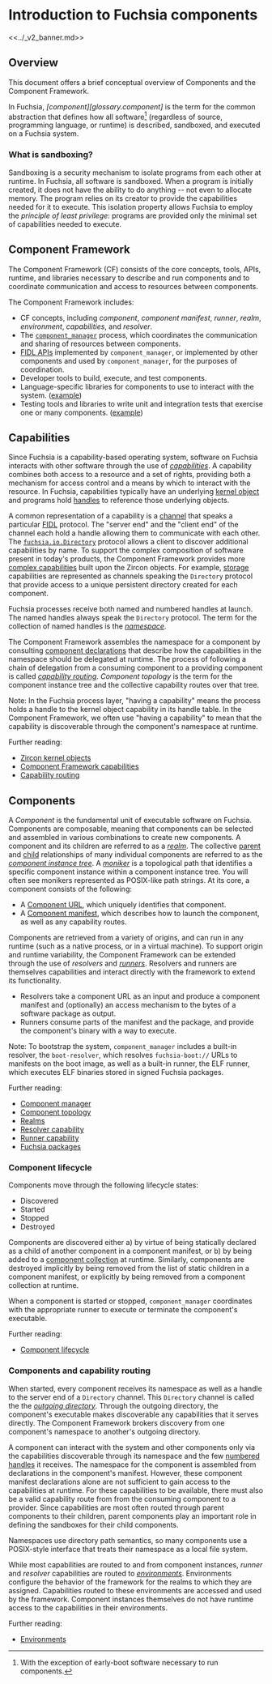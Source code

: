 # Introduction to Fuchsia components

<<../_v2_banner.md>>

## Overview

This document offers a brief conceptual overview of Components and the
Component Framework.

In Fuchsia, _[component][glossary.component]_ is the term for the common
abstraction that defines how all software[^1] (regardless of source,
programming language, or runtime) is described, sandboxed, and executed on a
Fuchsia system.

[^1]: With the exception of early-boot software necessary to run components.

### What is sandboxing?

Sandboxing is a security mechanism to isolate programs from each other at
runtime. In Fuchsia, all software is sandboxed. When a program is initially
created, it does not have the ability to do anything -- not even to allocate
memory. The program relies on its creator to provide the capabilities needed
for it to execute. This isolation property allows Fuchsia to employ the
_principle of least privilege_: programs are provided only the minimal set
of capabilities needed to execute.

## Component Framework

The Component Framework (CF) consists of the core concepts, tools, APIs,
runtime, and libraries necessary to describe and run components and to
coordinate communication and access to resources between components.

The Component Framework includes:

-   CF concepts, including _component_, _component manifest_,
    _runner_, _realm_, _environment_, _capabilities_, and _resolver_.
-   The [`component_manager`][doc-component-manager] process, which coordinates
    the communication and sharing of resources between components.
-   [FIDL APIs](#fidl-apis) implemented by `component_manager`, or implemented
    by other components and used by `component_manager`, for the purposes of
    coordination.
-   Developer tools to build, execute, and test components.
-   Language-specific libraries for components to use to
    interact with the system. ([example](/sdk/lib/sys))
-   Testing tools and libraries to write unit and integration tests that
    exercise one or many components.
    ([example](/docs/development/components/v2/realm_builder.md))

## Capabilities

Since Fuchsia is a capability-based operating system, software on Fuchsia
interacts with other software through the use of
_[capabilities][glossary.capability]_. A capability combines both access to a
resource and a set of rights, providing both a mechanism for access control and
a means by which to interact with the resource. In Fuchsia, capabilities
typically have an underlying [kernel object][glossary.kernel-object] and
programs hold [handles][glossary.handle] to reference those underlying objects.

A common representation of a capability is a [channel][glossary.channel] that
speaks a particular [FIDL][glossary.fidl] protocol. The "server end" and the
"client end" of the channel each hold a handle allowing them to communicate
with each other. The [`fuchsia.io.Directory`][fidl-directory] protocol allows a
client to discover additional capabilities by name. To support the complex
composition of software present in today's products, the Component Framework
provides more [complex capabilities][doc-capabilities] built upon the Zircon
objects. For example, [storage][doc-storage-capability] capabilities are
represented as channels speaking the `Directory` protocol that provide access
to a unique persistent directory created for each component.

Fuchsia processes receive both named and numbered handles at launch. The named
handles always speak the `Directory` protocol. The term for the collection of
named handles is the _[namespace][glossary.namespace]_.

The Component Framework assembles the namespace for a component by consulting
[component declarations][glossary.component-declaration] that describe how the
capabilities in the namespace should be delegated at runtime. The process of
following a chain of delegation from a consuming component to a providing
component is called _[capability routing][glossary.capability-routing]_.
_Component topology_ is the term for the component instance tree and the
collective capability routes over that tree.

Note: In the Fuchsia process layer, "having a capability" means the process
holds a handle to the kernel object capability in its handle table. In the
Component Framework, we often use "having a capability" to mean that the
capability is discoverable through the component's namespace at runtime.

Further reading:

* [Zircon kernel objects][doc-kernel-objects]
* [Component Framework capabilities][doc-capabilities]
* [Capability routing][doc-capability-routing]

## Components

A _Component_ is the fundamental unit of executable software on Fuchsia.
Components are composable, meaning that components can be selected and
assembled in various combinations to create new components. A component and its
children are referred to as a _[realm][glossary.realm]_. The collective
[parent][glossary.parent-component-instance] and
[child][glossary.child-component-instance]
relationships of many individual components are referred to as the _[component
instance tree][glossary.component-instance-tree]_. A
_[moniker][glossary.moniker]_ is a topological path that identifies a specific
component instance within a component instance tree. You will often see
monikers represented as POSIX-like path strings. At its core, a component
consists of the following:

* A [Component URL][glossary.component-url], which uniquely identifies that
  component.
* A [Component manifest][glossary.component-manifest], which describes how to
  launch the component, as well as any capability routes.

Components are retrieved from a variety of origins, and can run in any runtime
(such as a native process, or in a virtual machine). To support origin and
runtime variability, the Component Framework can be extended through the use of
_resolvers_ and _[runners][glossary.runner]_. Resolvers and runners are
themselves capabilities and interact directly with the framework to extend its
functionality.

* Resolvers take a component URL as an input and produce a component manifest
  and (optionally) an access mechanism to the bytes of a software package as
  output.
* Runners consume parts of the manifest and the package, and provide the
  component's binary with a way to execute.

Note: To bootstrap the system, `component_manager` includes a built-in
resolver, the `boot-resolver`, which resolves `fuchsia-boot://` URLs to
manifests on the boot image, as well as a built-in runner, the ELF runner,
which executes ELF binaries stored in signed Fuchsia packages.

Further reading:

* [Component manager][doc-component-manager]
* [Component topology][doc-topology]
* [Realms][doc-realms]
* [Resolver capability][doc-resolvers]
* [Runner capability][doc-runners]
* [Fuchsia packages][doc-packages]

### Component lifecycle

Components move through the following lifecycle states:

* Discovered
* Started
* Stopped
* Destroyed

Components are discovered either a) by virtue of being statically declared as a
child of another component in a component manifest, or b) by being added to a
[component collection][glossary.component-collection] at runtime. Similarly,
components are destroyed implicitly by being removed from the list of static
children in a component manifest, or explicitly by being removed from a
component collection at runtime.

When a component is started or stopped, `component_manager` coordinates with
the appropriate runner to execute or terminate the component's executable.

Further reading:

* [Component lifecycle][doc-lifecycle]

### Components and capability routing

When started, every component receives its namespace as well as a handle to the
server end of a `Directory` channel. This `Directory` channel is called the
the _[outgoing directory][glossary.outgoing-directory]_. Through the
outgoing directory, the component's executable makes discoverable any
capabilities that it serves directly. The Component Framework brokers discovery
from one component's namespace to another's outgoing directory.

A component can interact with the system and other components only via the
capabilities discoverable through its namespace and the few [numbered
handles][src-processargs] it receives. The namespace for the component is
assembled from declarations in the component's manifest. However, these
component manifest declarations alone are not sufficient to gain access to the
capabilities at runtime. For these capabilities to be available, there must
also be a valid capability route from from the consuming component to a
provider. Since capabilities are most often routed through parent components to
their children, parent components play an important role in defining the
sandboxes for their child components.

Namespaces use directory path semantics, so many components use a POSIX-style
interface that treats their namespace as a local file system.

While most capabilities are routed to and from component instances, _runner_
and _resolver_ capabilities are routed to
_[environments][glossary.environment]_. Environments configure the behavior of
the framework for the realms to which they are assigned. Capabilities routed to
these environments are accessed and used by the framework. Component instances
themselves do not have runtime access to the capabilities in their
environments.

Further reading:

* [Environments][doc-environments]

[fidl-directory]: https://fuchsia.dev/reference/fidl/fuchsia.io#Directory
[glossary.capability]: /docs/glossary#capability
[glossary.handle]: /docs/glossary#handle
[glossary.channel]: /docs/glossary#channel
[glossary.realm]: /docs/glossary#realm
[glossary.environment]: /docs/glossary#environment
[glossary.outgoing-directory]: /docs/glossary#outgoing-directory
[glossary.moniker]: /docs/glossary#moniker
[glossary.runner]: /docs/glossary#runner
[glossary.parent-component-instance]: /docs/glossary#parent-component-instance
[glossary.child-component-instance]: /docs/glossary#child-component-instance
[glossary.component-collection]: /docs/glossary#component-collection
[glossary.component-manifest]: /docs/glossary#component-manifest
[glossary.component-url]: /docs/glossary#component-url
[glossary.component-instance-tree]: /docs/glossary#component-instance-tree
[glossary.namespace]: /docs/glossary#namespace
[glossary.component-declaration]: /docs/glossary#component-declaration
[glossary.kernel-object]: /docs/glossary#kernel-object
[glossary.capability-routing]: /docs/glossary#capability-routing
[glossary.fidl]: /docs/glossary#fidl
[src-processargs]: /zircon/system/public/zircon/processargs.h
[doc-capability-routing]: /docs/concepts/components/v2/topology.md#capability-routing
[doc-capabilities]: /docs/concepts/components/v2/capabilities/README.md
[doc-kernel-objects]: /docs/reference/kernel_objects/objects.md
[doc-storage-capability]: /docs/concepts/components/v2/capabilities/storage.md
[doc-component-manager]: /docs/concepts/components/v2/component_manager.md
[doc-declarations]: /docs/concepts/components/v2/component_manifests.md#component-declaration
[doc-design-principles]: /docs/concepts/components/v2/design_principles.md
[doc-environments]: /docs/concepts/components/v2/environments.md
[doc-instances]: /docs/concepts/components/v2/topology.md#component-instances
[doc-lifecycle]: /docs/concepts/components/v2/lifecycle.md
[doc-realm-builder]: /docs/development/components/v2/realm_builder.md
[doc-realms]: /docs/concepts/components/v2/realms.md
[doc-runners]: /docs/concepts/components/v2/capabilities/runners.md
[doc-resolvers]: /docs/concepts/components/v2/capabilities/resolvers.md
[doc-topology]: /docs/concepts/components/v2/topology.md
[doc-component-urls]: /docs/concepts/components/component_urls.md
[doc-packages]: /docs/concepts/packages/package.md
